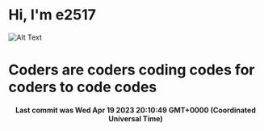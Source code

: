# Hi, I'm e2517

![Alt Text](https://github.com/E2517/e2517/blob/master/images/background.gif)

# Coders are coders coding codes for coders to code codes

<h4 align="center">Last commit was Wed Apr 19 2023 20:10:49 GMT+0000 (Coordinated Universal Time)</h4>
